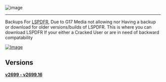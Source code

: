![image](https://github.com/JamTheAdventurer/lspdfr/assets/94430800/b0f3ca00-83c8-4c8e-9e9d-83d3a743e008)

----------------------------------------------

Backups For [LSPDFR](https://www.lcpdfr.com/downloads/gta5mods/g17media/7792-lspd-first-response/), Due to G17 Media not allowing nor 
Having a backup or download for older versions/builds of LSPDFR.
This is where you can download LSPDFR If your either a Cracked User or are in need of backward compatability

[![Image](https://raw.githubusercontent.com/JamTheAdventurer/lspdfr/main/Ad.jpg)](https://steamunlocked.net/103-grand-theft-auto-v-free-v4-download "Download Now!")

## Versions
[**v2699 - v2699.16**](https://github.com/JamTheAdventurer/lspdfr/releases/tag/LSPDFR_Build_8334)

